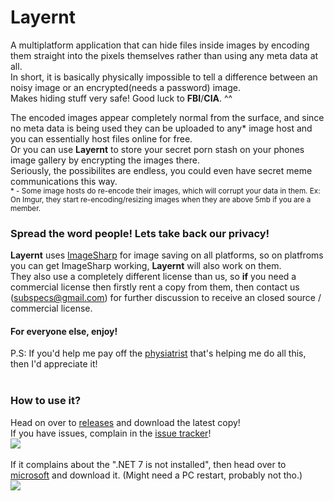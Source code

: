 # Layernt
A multiplatform application that can hide files inside images by encoding them straight into the pixels themselves rather than using any meta data at all.<br>
In short, it is basically physically impossible to tell a difference between an noisy image or an encrypted(needs a password) image.<br>
Makes hiding stuff very safe! Good luck to **FBI**/**CIA**. ^^<br>

The encoded images appear completely normal from the surface, and since no meta data is being used they can be uploaded to any* image host and you can essentially host files online for free.<br>
Or you can use **Layernt** to store your secret porn stash on your phones image gallery by encrypting the images there.<br>
Seriously, the possibilites are endless, you could even have secret meme communications this way.<br>
<sub>* - Some image hosts do re-encode their images, which will corrupt your data in them. Ex: On Imgur, they start re-encoding/resizing images when they are above 5mb if you are a member.</sub>
### Spread the word people! Lets take back our privacy!<br>


**Layernt** uses [ImageSharp](https://github.com/SixLabors/ImageSharp) for image saving on all platforms, so on platfroms you can get ImageSharp working, **Layernt** will also work on them.<br>
They also use a completely different license than us, so **if** you need a commercial license then firstly rent a copy from them, then contact us (subspecs@gmail.com) for further discussion to receive an closed source / commercial license.<br>
#### For everyone else, enjoy!<br>
P.S: If you'd help me pay off the [physiatrist](https://www.patreon.com/subspecs) that's helping me do all this, then I'd appreciate it!
<br><br>
### How to use it?<br>
Head on over to [releases](https://github.com/subspecs/Layernt/releases) and download the latest copy!<br>
If you have issues, complain in the [issue tracker](https://github.com/subspecs/Layernt/issues)!<br>
![](https://i.imgur.com/VCyKEoa.png)<br><br>
If it complains about the ".NET 7 is not installed", then head over to [microsoft](https://dotnet.microsoft.com/en-us/download/dotnet/7.0) and download it. (Might need a PC restart, probably not tho.)<br>
![](https://i.imgur.com/K8KiMLk.png)
